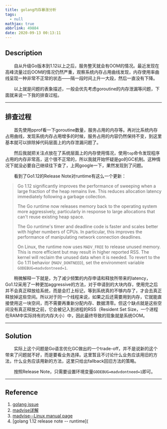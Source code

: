 ```yaml
---
title: golang内存暴涨分析
tags:
  - null
mathjax: true
abbrlink: 49884
date: 2020-09-13 00:13:11
---
```


## Description

&emsp;&emsp;自从升级Go版本到1.12以上之后，服务整天就会有OOM的情况。最近发现在高峰流量过后OOM的情况仍然严重，观察系统内存占用曲线发现，内存使用率曲线呈现一种非常不正常的状态——隔一段时间上升一大段，然后一直没有下降。

&emsp;&emsp;以上就是问题的表象描述，一般会优先考虑goroutine的内存泄漏等问题，下面就来说一下我的排查过程。

<!-- more -->

------

## 排查过程

&emsp;&emsp;首先使用pprof看一下goroutine数量，服务占用的内存等。再对比系统内存占用曲线，发现系统内存占用增多的时候，服务占用的内容仍然保持不变，到这里基本就可以排除掉代码层面上的内存泄漏问题了。

&emsp;&emsp;然后我就把关注点放在了系统层面上的内存使用情况，使用`top`命令发现程序占用的内存非常高，这个很不正常的，所以我就开始怀疑是go的GC机制。这种情况下就没必要自己继续往下查了，上网google一下，果然发现到了问题。

&emsp;&emsp;看到了Go1.12的Release Note对runtime有这么一个更新：

> Go 1.12 significantly improves the performance of sweeping when a large fraction of the heap remains live. This reduces allocation latency immediately following a garbage collection.
>
> The Go runtime now releases memory back to the operating system more aggressively, particularly in response to large allocations that can't reuse existing heap space.
>
> The Go runtime's timer and deadline code is faster and scales better with higher numbers of CPUs. In particular, this improves the performance of manipulating network connection deadlines.
>
> On Linux, the runtime now uses `MADV_FREE` to release unused memory. This is more efficient but may result in higher reported RSS. The kernel will reclaim the unused data when it is needed. To revert to the Go 1.11 behavior (`MADV_DONTNEED`), set the environment variable `GODEBUG=madvdontneed=1`.

&emsp;&emsp;稍微解释一下就是，为了减少频繁的内存申请和释放所带来的latency，Go1.12采用了一种更加aggressive的方法，对于申请到的大块内存，使用完之后并不会真正释放给系统，而是会打上标记，等到系统真的不够内存了，才会去真正释放掉这些空间。所以对于同一个线程来说，如果之后还需要用到内存，它就能直接使用这一块空间，而不需要再重新分配内存、数据清零。但这个缺点就是这些空间没有真正释放之前，它会被记入到进程的RSS（Resident Set Size，一个进程在RAM中实际持有的内存大小）中，因此最终导致的现象就是系统OOM。

------

## Solution

&emsp;&emsp;实际上这个问题是Go语言优化GC做出的一个trade-off，并不是说新的这个带来了问题就不好，而是要看业务选择。这里暂且不讨论什么业务应该用旧的方法，什么业务应该用新的方法，这里只给出fallback回旧方法的策略。

&emsp;&emsp;按照Release Note，只需要设置环境变量`GODEBUG=madvdontneed=1`即可。

------

## Reference

1. [golang issue](https://github.com/golang/go/issues/23687)
2. [madvise详解](https://blog.csdn.net/wenjieky/article/details/8865272)
3. [madvise--Linux manual page](https://www.man7.org/linux/man-pages/man2/madvise.2.html)
4. [golang 1.12 release note -- runtime](
